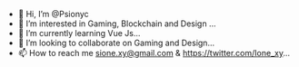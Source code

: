 - 👋 Hi, I’m @Psionyc
- 👀 I’m interested in Gaming, Blockchain and Design ...
- 🌱 I’m currently learning Vue Js...
- 💞️ I’m looking to collaborate on Gaming and Design...
- 📫 How to reach me sione.xy@gmail.com & https://twitter.com/Ione_xy...

<!---
Psionyc/Psionyc is a ✨ special ✨ repository because its `README.md` (this file) appears on your GitHub profile.
You can click the Preview link to take a look at your changes.
--->

